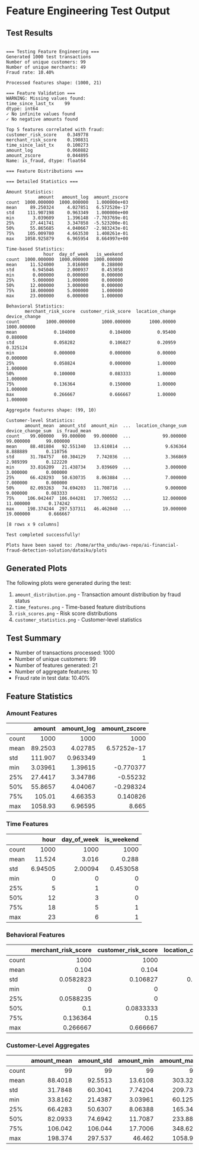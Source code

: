 # Feature Engineering Test Output

## Test Results
```

=== Testing Feature Engineering ===
Generated 1000 test transactions
Number of unique customers: 99
Number of unique merchants: 49
Fraud rate: 10.40%

Processed features shape: (1000, 21)

=== Feature Validation ===
WARNING: Missing values found:
time_since_last_tx    99
dtype: int64
✓ No infinite values found
✓ No negative amounts found

Top 5 features correlated with fraud:
customer_risk_score    0.349778
merchant_risk_score    0.190831
time_since_last_tx     0.100273
amount_log             0.060882
amount_zscore          0.044895
Name: is_fraud, dtype: float64

=== Feature Distributions ===

=== Detailed Statistics ===

Amount Statistics:
            amount   amount_log  amount_zscore
count  1000.000000  1000.000000   1.000000e+03
mean     89.250324     4.027851   6.572520e-17
std     111.907198     0.963349   1.000000e+00
min       3.039609     1.396148  -7.703769e-01
25%      27.441741     3.347858  -5.523200e-01
50%      55.865685     4.040667  -2.983243e-01
75%     105.009780     4.663530   1.408261e-01
max    1058.925879     6.965954   8.664997e+00

Time-based Statistics:
              hour  day_of_week   is_weekend
count  1000.000000  1000.000000  1000.000000
mean     11.524000     3.016000     0.288000
std       6.945046     2.000937     0.453058
min       0.000000     0.000000     0.000000
25%       5.000000     1.000000     0.000000
50%      12.000000     3.000000     0.000000
75%      18.000000     5.000000     1.000000
max      23.000000     6.000000     1.000000

Behavioral Statistics:
       merchant_risk_score  customer_risk_score  location_change  device_change
count          1000.000000          1000.000000       1000.00000    1000.000000
mean              0.104000             0.104000          0.95400       0.880000
std               0.058282             0.106827          0.20959       0.325124
min               0.000000             0.000000          0.00000       0.000000
25%               0.058824             0.000000          1.00000       1.000000
50%               0.100000             0.083333          1.00000       1.000000
75%               0.136364             0.150000          1.00000       1.000000
max               0.266667             0.666667          1.00000       1.000000

Aggregate features shape: (99, 10)

Customer-level Statistics:
       amount_mean  amount_std  amount_min  ...  location_change_sum  device_change_sum  is_fraud_mean
count    99.000000   99.000000   99.000000  ...            99.000000          99.000000      99.000000
mean     88.401804   92.551340   13.610814  ...             9.636364           8.888889       0.110756
std      31.784757   60.304129    7.742036  ...             3.366869           2.989399       0.122220
min      33.816209   21.438734    3.039609  ...             3.000000           3.000000       0.000000
25%      66.428293   50.630735    8.063884  ...             7.000000           7.000000       0.000000
50%      82.093263   74.694203   11.708716  ...             9.000000           9.000000       0.083333
75%     106.042447  106.044281   17.700552  ...            12.000000          11.000000       0.174242
max     198.374244  297.537311   46.462040  ...            19.000000          19.000000       0.666667

[8 rows x 9 columns]

Test completed successfully!

Plots have been saved to: /home/artha_undu/aws-repo/ai-financial-fraud-detection-solution/dataiku/plots

```

## Generated Plots
The following plots were generated during the test:
1. `amount_distribution.png` - Transaction amount distribution by fraud status
2. `time_features.png` - Time-based feature distributions
3. `risk_scores.png` - Risk score distributions
4. `customer_statistics.png` - Customer-level statistics

## Test Summary
- Number of transactions processed: 1000
- Number of unique customers: 99
- Number of features generated: 21
- Number of aggregate features: 10
- Fraud rate in test data: 10.40%

## Feature Statistics
### Amount Features
|       |     amount |   amount_log |   amount_zscore |
|:------|-----------:|-------------:|----------------:|
| count | 1000       |  1000        |  1000           |
| mean  |   89.2503  |     4.02785  |     6.57252e-17 |
| std   |  111.907   |     0.963349 |     1           |
| min   |    3.03961 |     1.39615  |    -0.770377    |
| 25%   |   27.4417  |     3.34786  |    -0.55232     |
| 50%   |   55.8657  |     4.04067  |    -0.298324    |
| 75%   |  105.01    |     4.66353  |     0.140826    |
| max   | 1058.93    |     6.96595  |     8.665       |

### Time Features
|       |       hour |   day_of_week |   is_weekend |
|:------|-----------:|--------------:|-------------:|
| count | 1000       |    1000       |  1000        |
| mean  |   11.524   |       3.016   |     0.288    |
| std   |    6.94505 |       2.00094 |     0.453058 |
| min   |    0       |       0       |     0        |
| 25%   |    5       |       1       |     0        |
| 50%   |   12       |       3       |     0        |
| 75%   |   18       |       5       |     1        |
| max   |   23       |       6       |     1        |

### Behavioral Features
|       |   merchant_risk_score |   customer_risk_score |   location_change |   device_change |
|:------|----------------------:|----------------------:|------------------:|----------------:|
| count |          1000         |          1000         |        1000       |     1000        |
| mean  |             0.104     |             0.104     |           0.954   |        0.88     |
| std   |             0.0582823 |             0.106827  |           0.20959 |        0.325124 |
| min   |             0         |             0         |           0       |        0        |
| 25%   |             0.0588235 |             0         |           1       |        1        |
| 50%   |             0.1       |             0.0833333 |           1       |        1        |
| 75%   |             0.136364  |             0.15      |           1       |        1        |
| max   |             0.266667  |             0.666667  |           1       |        1        |

### Customer-Level Aggregates
|       |   amount_mean |   amount_std |   amount_min |   amount_max |   amount_sum |   transaction_count_24h_mean |   location_change_sum |   device_change_sum |   is_fraud_mean |
|:------|--------------:|-------------:|-------------:|-------------:|-------------:|-----------------------------:|----------------------:|--------------------:|----------------:|
| count |       99      |      99      |     99       |      99      |       99     |                     99       |              99       |            99       |      99         |
| mean  |       88.4018 |      92.5513 |     13.6108  |     303.328  |      901.518 |                      5.55051 |               9.63636 |             8.88889 |       0.110756  |
| std   |       31.7848 |      60.3041 |      7.74204 |     209.732  |      459.384 |                      1.68501 |               3.36687 |             2.9894  |       0.12222   |
| min   |       33.8162 |      21.4387 |      3.03961 |      60.1255 |      135.265 |                      2       |               3       |             3       |       0         |
| 25%   |       66.4283 |      50.6307 |      8.06388 |     165.349  |      594.125 |                      4.5     |               7       |             7       |       0         |
| 50%   |       82.0933 |      74.6942 |     11.7087  |     233.881  |      790.039 |                      5.5     |               9       |             9       |       0.0833333 |
| 75%   |      106.042  |     106.044  |     17.7006  |     348.625  |     1113.11  |                      6.5     |              12       |            11       |       0.174242  |
| max   |      198.374  |     297.537  |     46.462   |    1058.93   |     2602.44  |                     10.5     |              19       |            19       |       0.666667  |
